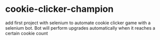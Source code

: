 # cookie-clicker-champion
add first project with selenium to automate cookie clicker game with a selenium bot. Bot will perform upgrades automatically when it reaches a certain cookie count
